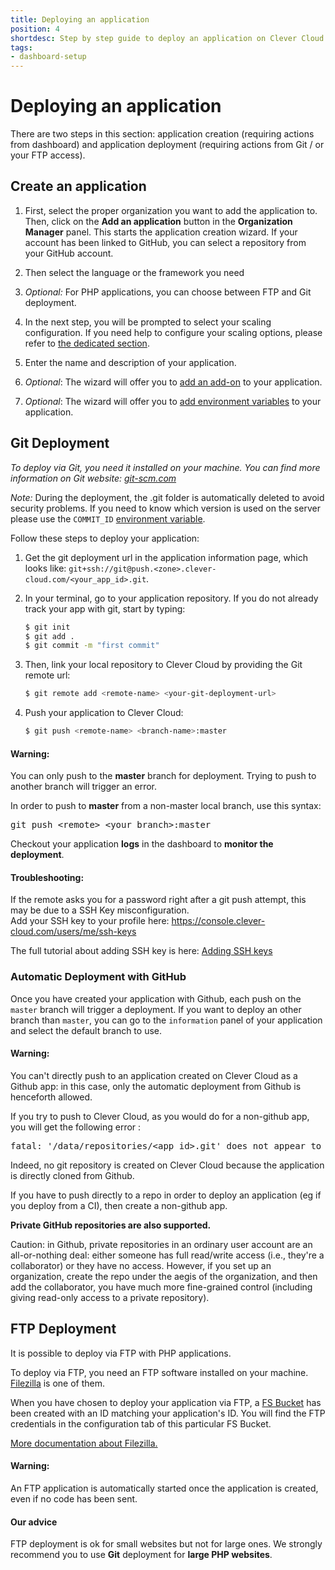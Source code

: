 ```yaml
---
title: Deploying an application
position: 4
shortdesc: Step by step guide to deploy an application on Clever Cloud.
tags:
- dashboard-setup
---
```


# Deploying an application

There are two steps in this section: application creation (requiring actions from
dashboard) and application deployment (requiring actions from Git / or your FTP access).

## Create an application

 1. First, select the proper organization you want to add the application to. Then,
 click on the **Add an application** button in the **Organization Manager** panel.
 This starts the application creation wizard. If your account has been linked to
 GitHub, you can select a repository from your GitHub account.

 2. Then select the language or the framework you need

 3. *Optional:* For PHP applications, you can choose between FTP
 and Git deployment.

 4. In the next step, you will be prompted to select your scaling configuration.
 If you need help to configure your scaling options, please refer to
 [the dedicated section](/doc/clever-cloud-overview/scaling/).

 5. Enter the name and description of your application.

 6. *Optional*: The wizard will offer you to [add an
 add-on](/doc/addons/clever-cloud-addons/) to your application.

 7. *Optional*: The wizard will offer you to [add environment
 variables](/doc/admin-console/environment-variables/) to your application.

## Git Deployment

*To deploy via Git, you need it installed on your machine. You can find more
information on Git website: [git-scm.com](http://git-scm.com)*

*Note:* During the deployment, the .git folder is automatically deleted to avoid security problems. If you need to know
which version is used on the server please use the `COMMIT_ID` [environment variable](/doc/admin-console/environment-variables/).

Follow these steps to deploy your application:

 1. Get the git deployment url in the application information page, which looks like:
 ``git+ssh://git@push.<zone>.clever-cloud.com/<your_app_id>.git``.

 2. In your terminal, go to your application repository. If you do not already track your app with git, start by typing:

	```bash
	$ git init
	$ git add .
	$ git commit -m "first commit"
	```

 3. Then, link your local repository to Clever Cloud by providing the Git remote url:

	```bash
	$ git remote add <remote-name> <your-git-deployment-url>
	```

 4. Push your application to Clever Cloud:

	```bash
	$ git push <remote-name> <branch-name>:master
	```

 <div class="alert alert-hot-problems">
   <h4>Warning:</h4>
   <p>You can only push to the <strong>master</strong> branch for deployment.
   Trying to push to another branch will trigger an error.</p>
   <p>In order to push to <strong>master</strong> from a non-master local branch, use this syntax:</p>
   <pre>git push &lt;remote&gt; &lt;your branch&gt;:master</pre>
 </div>

 Checkout your application **logs** in the dashboard to **monitor the deployment**.

 <div class="alert alert-hot-problems">
   <h4>Troubleshooting:</h4>
   <p>If the remote asks you for a password right after a git push attempt, this may be due to a SSH Key misconfiguration.
   <br>Add your SSH key to your profile here:
   <a href="https://console.clever-cloud.com/users/me/ssh-keys">https://console.clever-cloud.com/users/me/ssh-keys</a></p>
   <p>The full tutorial about adding SSH key is here: <a href="/doc/admin-console/ssh-keys/">Adding SSH keys</a> </p>
 </div>

### Automatic Deployment with GitHub

Once you have created your application with Github, each push on the `master` branch will trigger
a deployment. If you want to deploy an other branch than `master`, you can go to the `information`
panel of your application and select the default branch to use.

 <div class="alert alert-hot-problems">
   <h4>Warning:</h4>
   <p>You can't directly push to an application created on Clever Cloud as a Github app: in this case, only the automatic deployment from Github is henceforth allowed.</p>
   <p>If you try to push to Clever Cloud, as you would do for a non-github app, you will get the following error :</p>
   <pre>fatal: '/data/repositories/&lt;app_id&gt;.git' does not appear to be a git repository</pre>
   <p>Indeed, no git repository is created on Clever Cloud because the application is directly cloned from Github.</p>
   <p>If you have to push directly to a repo in order to deploy an application (eg if you deploy from a CI), then create a non-github app.</p>
 </div>

<strong>Private GitHub repositories are also supported.</strong>

Caution: in Github, private repositories in an ordinary user account are an all-or-nothing deal: either someone has full read/write access (i.e., they're a collaborator) or they have no access. However, if you set up an organization, create the repo under the aegis of the organization, and then add the collaborator, you have much more fine-grained control (including giving read-only access to a private repository).

## FTP Deployment

It is possible to deploy via FTP with PHP applications.  

To deploy via FTP, you need an FTP software installed on your machine. [Filezilla](https://filezilla-project.org/) is
one of them.

When you have chosen to deploy your application via FTP, a [FS Bucket](/doc/addons/fs_buckets/) has been created with an ID
matching your application's ID. You will find the FTP credentials in the configuration tab of this particular FS Bucket.

[More documentation about Filezilla.](https://wiki.filezilla-project.org/FileZilla_Client_Tutorial_%28en%29)


<div class="alert alert-hot-problems">
<h4>Warning:</h4>
<p>An FTP application is automatically started once the application is created, even if no code has been sent.</p>
</div>


<div class="alert alert-hot-problems">
<h4>Our advice</h4>
<p>FTP deployment is ok for small websites but not for large ones. We strongly
recommend you to use <b>Git</b> deployment for <b>large PHP websites</b>.</p>
</div>
